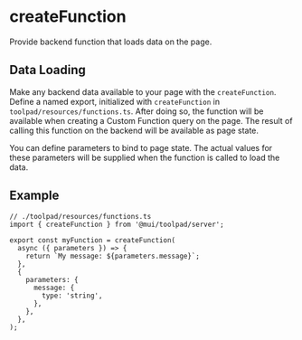 # createFunction

<p class="description">Provide backend function that loads data on the page.</p>

## Data Loading

Make any backend data available to your page with the `createFunction`. Define a named export, initialized with `createFunction` in `toolpad/resources/functions.ts`. After doing so, the function will be available when creating a Custom Function query on the page. The result of calling this function on the backend will be available as page state.

You can define parameters to bind to page state. The actual values for these parameters will be supplied when the function is called to load the data.

## Example

```tsx
// ./toolpad/resources/functions.ts
import { createFunction } from '@mui/toolpad/server';

export const myFunction = createFunction(
  async ({ parameters }) => {
    return `My message: ${parameters.message}`;
  },
  {
    parameters: {
      message: {
        type: 'string',
      },
    },
  },
);
```
